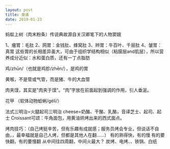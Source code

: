 ```yaml
---
layout: post
title: 食谱
date: 2019-01-23
---
```


蚂蚁上树（肉末粉条）传说典故源自关汉卿笔下的人物窦娥

1、瘤胃：毛肚
2、网胃：金钱肚、蜂窝肚
3、辫胃：牛百叶、千层肚
4、皱胃：真胃
这些胃的长相差异虽大，可由于组织学结构相似（粘膜层and肌层），所以营养成分近似：水和蛋白质，还有一丁点脂肪

鸡/zhūn/（也就是鸡胗/zhēn/），是鸡的胃

黄喉，不是管或气管，而是猪、牛的大血管

肉夹馍，其实是"肉夹于馍"。“肉”字放在前面起到强调的作用，引人垂涎。

花甲 （软体动物蛤蜊/gélí/）

法式三明治=火腿起司三明治
cheese=奶酪、干酪、乳酪，音译芝士、起司、起士
Croissant可颂：牛角面包，用黄油烘烤出来的西式面点。

烤肉技巧：（自己烤挺辛苦，但有乐趣有成就感；服务员烤会专业，但谈话不自由，，最幸福就是自己人烤，但都是其他人在翻……）
有的熟得快，有的慢
有的要快翻，有的要慢翻
从中间往四周翻，中间火最大？
炭烤、电烤、、铁锅、白纸